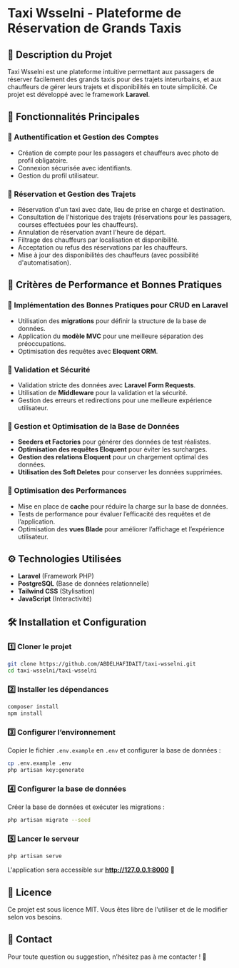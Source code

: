 # Taxi Wsselni - Plateforme de Réservation de Grands Taxis

## 📌 Description du Projet
Taxi Wsselni est une plateforme intuitive permettant aux passagers de réserver facilement des grands taxis pour des trajets interurbains, et aux chauffeurs de gérer leurs trajets et disponibilités en toute simplicité. Ce projet est développé avec le framework **Laravel**.

## 🚀 Fonctionnalités Principales
### 🔹 Authentification et Gestion des Comptes
- Création de compte pour les passagers et chauffeurs avec photo de profil obligatoire.
- Connexion sécurisée avec identifiants.
- Gestion du profil utilisateur.

### 🔹 Réservation et Gestion des Trajets
- Réservation d'un taxi avec date, lieu de prise en charge et destination.
- Consultation de l'historique des trajets (réservations pour les passagers, courses effectuées pour les chauffeurs).
- Annulation de réservation avant l'heure de départ.
- Filtrage des chauffeurs par localisation et disponibilité.
- Acceptation ou refus des réservations par les chauffeurs.
- Mise à jour des disponibilités des chauffeurs (avec possibilité d'automatisation).

## 📌 Critères de Performance et Bonnes Pratiques
### 🔹 Implémentation des Bonnes Pratiques pour CRUD en Laravel
- Utilisation des **migrations** pour définir la structure de la base de données.
- Application du **modèle MVC** pour une meilleure séparation des préoccupations.
- Optimisation des requêtes avec **Eloquent ORM**.

### 🔹 Validation et Sécurité
- Validation stricte des données avec **Laravel Form Requests**.
- Utilisation de **Middleware** pour la validation et la sécurité.
- Gestion des erreurs et redirections pour une meilleure expérience utilisateur.

### 🔹 Gestion et Optimisation de la Base de Données
- **Seeders et Factories** pour générer des données de test réalistes.
- **Optimisation des requêtes Eloquent** pour éviter les surcharges.
- **Gestion des relations Eloquent** pour un chargement optimal des données.
- **Utilisation des Soft Deletes** pour conserver les données supprimées.

### 🔹 Optimisation des Performances
- Mise en place de **cache** pour réduire la charge sur la base de données.
- Tests de performance pour évaluer l’efficacité des requêtes et de l’application.
- Optimisation des **vues Blade** pour améliorer l’affichage et l’expérience utilisateur.

## ⚙️ Technologies Utilisées
- **Laravel** (Framework PHP)
- **PostgreSQL** (Base de données relationnelle)
- **Tailwind CSS** (Stylisation)
- **JavaScript** (Interactivité)

## 🛠 Installation et Configuration
### 1️⃣ Cloner le projet
```bash
git clone https://github.com/ABDELHAFIDAIT/taxi-wsselni.git
cd taxi-wsselni/taxi-wsselni
```

### 2️⃣ Installer les dépendances
```bash
composer install
npm install
```

### 3️⃣ Configurer l’environnement
Copier le fichier `.env.example` en `.env` et configurer la base de données :
```bash
cp .env.example .env
php artisan key:generate
```

### 4️⃣ Configurer la base de données
Créer la base de données et exécuter les migrations :
```bash
php artisan migrate --seed
```

### 5️⃣ Lancer le serveur
```bash
php artisan serve
```
L'application sera accessible sur **http://127.0.0.1:8000** 🚖

## 📜 Licence
Ce projet est sous licence MIT. Vous êtes libre de l'utiliser et de le modifier selon vos besoins.

## 📧 Contact
Pour toute question ou suggestion, n’hésitez pas à me contacter ! 🚀
